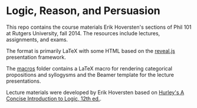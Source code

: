 # Logic, Reason, and Persuasion

This repo contains the course materials Erik Hoversten's sections of Phil 101 at Rutgers University, fall 2014. The resources include lectures, assignments, and exams. 

The format is primarily LaTeX with some HTML based on the [reveal.js](https://github.com/hakimel/reveal.js) presentation framework.

The [macros](/macros) folder contains a LaTeX macro for rendering categorical propositions and syllogysms and the Beamer template for the lecture presentations.

Lecture materials were developed by Erik Hoversten based on [Hurley's A Concise Introduction to Logic, 12th ed.](https://books.google.com/books?id=WWcXjwEACAAJ&printsec=frontcover&dq=editions:ISBN0840034172).
